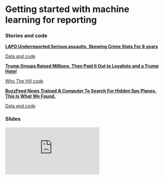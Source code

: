 # Getting started with machine learning for reporting


### Stories and code

**[LAPD Underreported Serious assaults, Skewing Crime Stats For 8 years](http://www.latimes.com/local/cityhall/la-me-crime-stats-20151015-story.html)**

[Data and code](https://github.com/datadesk/lapd-crime-classification-analysis/blob/master/classifiers.ipynb)

**[Trump Groups Raised Millions, Then Paid It Out to Loyalists and a Trump Hotel](https://www.nytimes.com/2018/01/24/us/politics/pro-trump-fundraising-trump-hotel.html)**

[Who The Hill code](https://github.com/newsdev/who_the_hill)


**[BuzzFeed News Trained A Computer To Search For Hidden Spy Planes. This Is What We Found.](https://www.buzzfeed.com/peteraldhous/hidden-spy-planes)**

[Data and code](https://buzzfeednews.github.io/2017-08-spy-plane-finder/)

### Slides

<iframe src="https://docs.google.com/presentation/d/e/2PACX-1vTZRQnH1oZc7au9yaTrHpcXfCuP72qzkZbO_a0Cd9I8PpgOF_xAY70amwNc9nB9KP36CNoZtFdfrV7i/embed?start=false&loop=false&delayms=10000" frameborder="0"</iframe>







